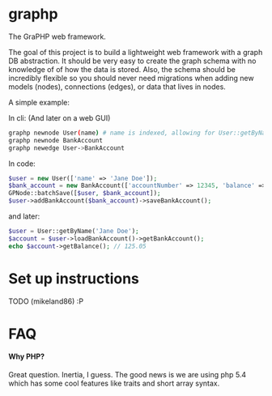 graphp
======

The GraPHP web framework.

The goal of this project is to build a lightweight web framework with a graph DB abstraction. It should be very easy to create the graph schema with no knowledge of of how the data is stored. Also, the schema should be incredibly flexible so you should never need migrations when adding new models (nodes), connections (edges), or data that lives in nodes.

A simple example:

In cli: (And later on a web GUI)

```bash
graphp newnode User(name) # name is indexed, allowing for User::getByName()
graphp newnode BankAccount
graphp newedge User->BankAccount
```

In code:

```php
$user = new User(['name' => 'Jane Doe']);
$bank_account = new BankAccount(['accountNumber' => 12345, 'balance' => 125.05]);
GPNode::batchSave([$user, $bank_account]);
$user->addBankAccount($bank_account)->saveBankAccount();
```

and later:

```php
$user = User::getByName('Jane Doe');
$account = $user->loadBankAccount()->getBankAccount();
echo $account->getBalance(); // 125.05
```

Set up instructions
======

TODO (mikeland86) :P

FAQ
======
#### Why PHP?
Great question. Inertia, I guess. The good news is we are using php 5.4 which has some cool features like traits and short array syntax.
